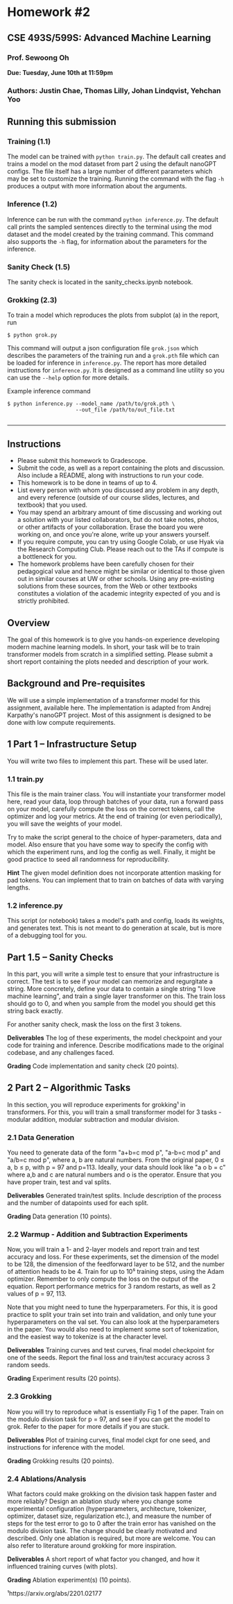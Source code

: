 # Homework #2
## CSE 493S/599S: Advanced Machine Learning
### Prof. Sewoong Oh
**Due: Tuesday, June 10th at 11:59pm**
### Authors: Justin Chae, Thomas Lilly, Johan Lindqvist, Yehchan Yoo


## Running this submission

### Training (1.1)

The model can be trained with `python train.py`. The default call creates and trains a model on the mod dataset from part 2 using the default nanoGPT configs. The file itself has a large number of different parameters which may be set to customize the training. Running the command with the flag `-h` produces a output with more information about the arguments. 

### Inference (1.2)

Inference can be run with the command `python inference.py`. The default call prints the sampled sentences directly to the terminal using the mod dataset and the model created by the training command. This command also supports the `-h` flag, for information about the parameters for the inference. 


### Sanity Check (1.5)

The sanity check is located in the sanity_checks.ipynb notebook.

### Grokking (2.3)

To train a model which reproduces the plots from subplot (a) in the report, run
```
$ python grok.py
```
This command will output a json configuration file `grok.json` which describes the parameters of the training run and a `grok.pth` file which can be loaded for inference in `inference.py`. The report has more detailed instructions for `inference.py`. It is designed as a command line utility so you can use the `--help` option for more details. 

Example inference command
```
$ python inference.py --model_name /path/to/grok.pth \
                      --out_file /path/to/out_file.txt
                      
```










---
## Instructions
- Please submit this homework to Gradescope.
- Submit the code, as well as a report containing the plots and discussion. Also include a README, along with instructions to run your code.
- This homework is to be done in teams of up to 4.
- List every person with whom you discussed any problem in any depth, and every reference (outside of our course slides, lectures, and textbook) that you used.
- You may spend an arbitrary amount of time discussing and working out a solution with your listed collaborators, but do not take notes, photos, or other artifacts of your collaboration. Erase the board you were working on, and once you're alone, write up your answers yourself.
- If you require compute, you can try using Google Colab, or use Hyak via the Research Computing Club. Please reach out to the TAs if compute is a bottleneck for you.
- The homework problems have been carefully chosen for their pedagogical value and hence might be similar or identical to those given out in similar courses at UW or other schools. Using any pre-existing solutions from these sources, from the Web or other textbooks constitutes a violation of the academic integrity expected of you and is strictly prohibited.

## Overview
The goal of this homework is to give you hands-on experience developing modern machine learning models. In short, your task will be to train transformer models from scratch in a simplified setting. Please submit a short report containing the plots needed and description of your work.

## Background and Pre-requisites
We will use a simple implementation of a transformer model for this assignment, available here. The implementation is adapted from Andrej Karpathy's nanoGPT project. Most of this assignment is designed to be done with low compute requirements.

## 1 Part 1 – Infrastructure Setup
You will write two files to implement this part. These will be used later.

### 1.1 train.py
This file is the main trainer class. You will instantiate your transformer model here, read your data, loop through batches of your data, run a forward pass on your model, carefully compute the loss on the correct tokens, call the optimizer and log your metrics. At the end of training (or even periodically), you will save the weights of your model.

Try to make the script general to the choice of hyper-parameters, data and model. Also ensure that you have some way to specify the config with which the experiment runs, and log the config as well. Finally, it might be good practice to seed all randomness for reproducibility.

**Hint** The given model definition does not incorporate attention masking for pad tokens. You can implement that to train on batches of data with varying lengths.

### 1.2 inference.py
This script (or notebook) takes a model's path and config, loads its weights, and generates text. This is not meant to do generation at scale, but is more of a debugging tool for you.

## Part 1.5 – Sanity Checks
In this part, you will write a simple test to ensure that your infrastructure is correct. The test is to see if your model can memorize and regurgitate a string. More concretely, define your data to contain a single string "I love machine learning", and train a single layer transformer on this. The train loss should go to 0, and when you sample from the model you should get this string back exactly.

For another sanity check, mask the loss on the first 3 tokens.

**Deliverables** The log of these experiments, the model checkpoint and your code for training and inference. Describe modifications made to the original codebase, and any challenges faced.

**Grading** Code implementation and sanity check (20 points).

## 2 Part 2 – Algorithmic Tasks
In this section, you will reproduce experiments for grokking¹ in transformers. For this, you will train a small transformer model for 3 tasks - modular addition, modular subtraction and modular division.

### 2.1 Data Generation
You need to generate data of the form "a+b=c mod p", "a-b=c mod p" and "a/b=c mod p", where a, b are natural numbers. From the original paper, 0 ≤ a, b ≤ p, with p = 97 and p=113. Ideally, your data should look like  "a o b = c" where a,b and c are natural numbers and o is the operator. Ensure that you have proper train, test and val splits.

**Deliverables** Generated train/test splits. Include description of the process and the number of datapoints used for each split.

**Grading** Data generation (10 points).

### 2.2 Warmup - Addition and Subtraction Experiments
Now, you will train a 1- and 2-layer models and report train and test accuracy and loss. For these experiments, set the dimension of the model to be 128, the dimension of the feedforward layer to be 512, and the number of attention heads to be 4. Train for up to 10⁵ training steps, using the Adam optimizer. Remember to only compute the loss on the output of the equation. Report performance metrics for 3 random restarts, as well as 2 values of p = 97, 113.

Note that you might need to tune the hyperparameters. For this, it is good practice to split your train set into train and validation, and only tune your hyperparameters on the val set. You can also look at the hyperparameters in the paper. You would also need to implement some sort of tokenization, and the easiest way to tokenize is at the character level.

**Deliverables** Training curves and test curves, final model checkpoint for one of the seeds. Report the final loss and train/test accuracy across 3 random seeds.

**Grading** Experiment results (20 points).

### 2.3 Grokking
Now you will try to reproduce what is essentially Fig 1 of the paper. Train on the modulo division task for p = 97, and see if you can get the model to grok. Refer to the paper for more details if you are stuck.

**Deliverables** Plot of training curves, final model ckpt for one seed, and instructions for inference with the model.

**Grading** Grokking results (20 points).

### 2.4 Ablations/Analysis
What factors could make grokking on the division task happen faster and more reliably? Design an ablation study where you change some experimental configuration (hyperparameters, architecture, tokenizer, optimizer, dataset size, regularization etc.), and measure the number of steps for the test error to go to 0 after the train error has vanished on the modulo division task. The change should be clearly motivated and described. Only one ablation is required, but more are welcome. You can also refer to literature around grokking for more inspiration.

**Deliverables** A short report of what factor you changed, and how it influenced training curves (with plots).

**Grading** Ablation experiment(s) (10 points).

¹https://arxiv.org/abs/2201.02177

